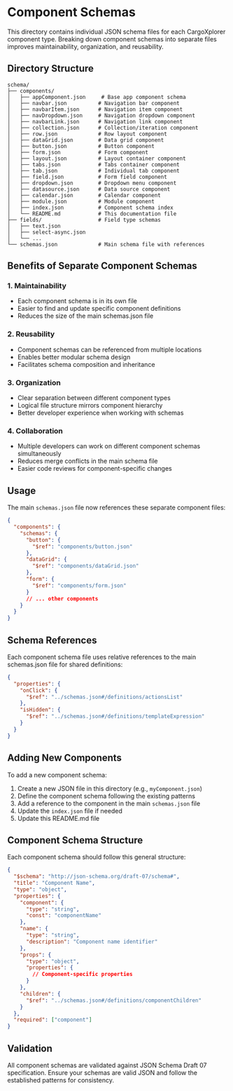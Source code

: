 # Component Schemas

This directory contains individual JSON schema files for each CargoXplorer component type. Breaking down component schemas into separate files improves maintainability, organization, and reusability.

## Directory Structure

```
schema/
├── components/
│   ├── appComponent.json     # Base app component schema
│   ├── navbar.json          # Navigation bar component
│   ├── navbarItem.json      # Navigation item component
│   ├── navDropdown.json     # Navigation dropdown component
│   ├── navbarLink.json      # Navigation link component
│   ├── collection.json      # Collection/iteration component
│   ├── row.json             # Row layout component
│   ├── dataGrid.json        # Data grid component
│   ├── button.json          # Button component
│   ├── form.json            # Form component
│   ├── layout.json          # Layout container component
│   ├── tabs.json            # Tabs container component
│   ├── tab.json             # Individual tab component
│   ├── field.json           # Form field component
│   ├── dropdown.json        # Dropdown menu component
│   ├── datasource.json      # Data source component
│   ├── calendar.json        # Calendar component
│   ├── module.json          # Module component
│   ├── index.json           # Component schema index
│   └── README.md            # This documentation file
├── fields/                  # Field type schemas
│   ├── text.json
│   ├── select-async.json
│   └── ...
└── schemas.json             # Main schema file with references
```

## Benefits of Separate Component Schemas

### 1. **Maintainability**

- Each component schema is in its own file
- Easier to find and update specific component definitions
- Reduces the size of the main schemas.json file

### 2. **Reusability**

- Component schemas can be referenced from multiple locations
- Enables better modular schema design
- Facilitates schema composition and inheritance

### 3. **Organization**

- Clear separation between different component types
- Logical file structure mirrors component hierarchy
- Better developer experience when working with schemas

### 4. **Collaboration**

- Multiple developers can work on different component schemas simultaneously
- Reduces merge conflicts in the main schema file
- Easier code reviews for component-specific changes

## Usage

The main `schemas.json` file now references these separate component files:

```json
{
  "components": {
    "schemas": {
      "button": {
        "$ref": "components/button.json"
      },
      "dataGrid": {
        "$ref": "components/dataGrid.json"
      },
      "form": {
        "$ref": "components/form.json"
      }
      // ... other components
    }
  }
}
```

## Schema References

Each component schema file uses relative references to the main schemas.json file for shared definitions:

```json
{
  "properties": {
    "onClick": {
      "$ref": "../schemas.json#/definitions/actionsList"
    },
    "isHidden": {
      "$ref": "../schemas.json#/definitions/templateExpression"
    }
  }
}
```

## Adding New Components

To add a new component schema:

1. Create a new JSON file in this directory (e.g., `myComponent.json`)
2. Define the component schema following the existing patterns
3. Add a reference to the component in the main `schemas.json` file
4. Update the `index.json` file if needed
5. Update this README.md file

## Component Schema Structure

Each component schema should follow this general structure:

```json
{
  "$schema": "http://json-schema.org/draft-07/schema#",
  "title": "Component Name",
  "type": "object",
  "properties": {
    "component": {
      "type": "string",
      "const": "componentName"
    },
    "name": {
      "type": "string",
      "description": "Component name identifier"
    },
    "props": {
      "type": "object",
      "properties": {
        // Component-specific properties
      }
    },
    "children": {
      "$ref": "../schemas.json#/definitions/componentChildren"
    }
  },
  "required": ["component"]
}
```

## Validation

All component schemas are validated against JSON Schema Draft 07 specification. Ensure your schemas are valid JSON and follow the established patterns for consistency.
